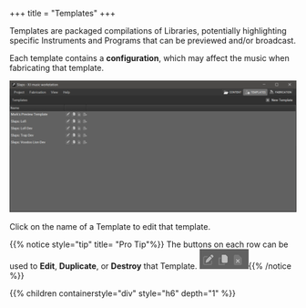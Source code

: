 +++
title = "Templates"
+++

Templates are packaged compilations of Libraries, potentially highlighting specific Instruments and Programs that can be previewed and/or broadcast.

Each template contains a **configuration**, which may affect the music when fabricating that template.

![Templates](templates.png)

Click on the name of a Template to edit that template.

{{% notice style="tip" title= "Pro Tip"%}}
The buttons on each row can be used
to **Edit**, **Duplicate**, or **Destroy** that Template.
![Templates Buttons](templatesbuttons.png){{% /notice %}}

{{% children containerstyle="div" style="h6" depth="1" %}}